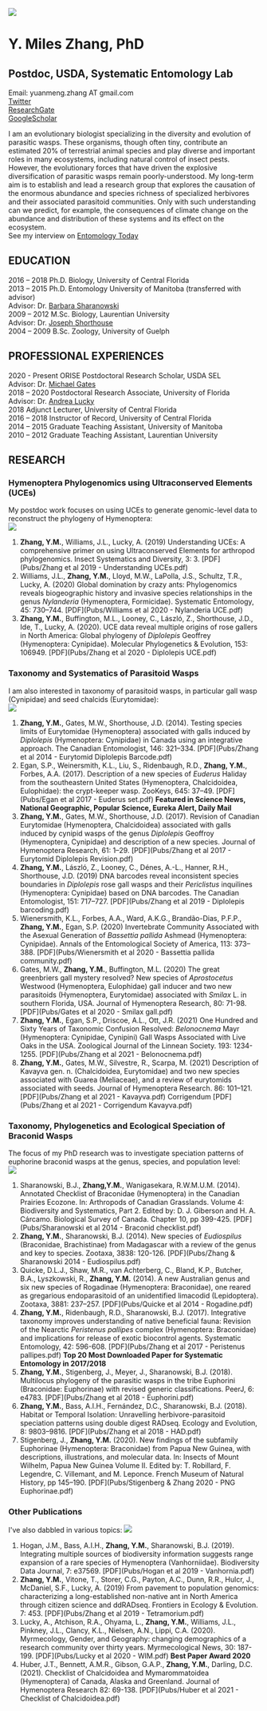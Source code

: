 ![](Photos/Miles_Photo.jpg)
# Y. Miles Zhang, PhD
## Postdoc, USDA, Systematic Entomology Lab
 Email: yuanmeng.zhang AT gmail.com<br>
[Twitter](https://twitter.com/ymilesz)<br>
[ResearchGate](https://www.researchgate.net/profile/Yuanmeng_Zhang)<br>
[GoogleScholar](https://scholar.google.com/citations?user=kUZTyoQAAAAJ&hl=en)<br>

I am an evolutionary biologist specializing in the diversity and evolution of parasitic wasps. These organisms, though often tiny, contribute an estimated 20% of terrestrial animal species and play diverse and important roles in many ecosystems, including natural control of insect pests. However, the evolutionary forces that have driven the explosive diversification of parasitic wasps remain poorly-understood. My long-term aim is to establish and lead a research group that explores the causation of the enormous abundance and species richness of specialized herbivores and their associated parasitoid communities. Only with such understanding can we predict, for example, the consequences of climate change on the abundance and distribution of these systems and its effect on the ecosystem. <br>
See my interview on [Entomology Today](https://entomologytoday.org/2020/12/21/entomologist-academic-probation-smithsonian-yuanmeng-miles-zhang-standout-early-career-professional/)<br>
## EDUCATION
2016 – 2018	Ph.D. Biology, University of Central Florida <br>
2013 – 2015	Ph.D. Entomology University of Manitoba (transferred with advisor) <br>
Advisor: Dr. [Barbara Sharanowski](https://sciences.ucf.edu/biology/sharanowski-lab/) <br>
2009 – 2012	M.Sc. Biology, Laurentian University <br>
Advisor: Dr. [Joseph Shorthouse](https://laurentian.ca/faculty/jshorthous) <br>
2004 – 2009	B.Sc. Zoology, University of Guelph

## PROFESSIONAL EXPERIENCES
2020 - Present ORISE Postdoctoral Research Scholar, USDA SEL <br>
Advisor: Dr. [Michael Gates](https://www.ars.usda.gov/people-locations/person/?person-id=36205) <br>
2018 – 2020	Postdoctoral Research Associate, University of Florida <br>
Advisor: Dr. [Andrea Lucky](http://www.andrealucky.com/) <br>
2018	Adjunct Lecturer, University of Central Florida <br>
2016 – 2018	Instructor of Record, University of Central Florida <br>
2014 – 2015	Graduate Teaching Assistant, University of Manitoba <br>
2010 – 2012	Graduate Teaching Assistant, Laurentian University <br>

## RESEARCH

### Hymenoptera Phylogenomics using Ultraconserved Elements (UCEs)
My postdoc work focuses on using UCEs to generate genomic-level data to reconstruct the phylogeny of Hymenoptera: <br>
![](Photos/UCE.jpg) <br>
1. **Zhang, Y.M.**, Williams, J.L., Lucky, A. (2019) Understanding UCEs: A comprehensive primer on using Ultraconserved Elements for arthropod phylogenomics. Insect Systematics and Diversity, 3: 3. [PDF](Pubs/Zhang et al 2019 - Understanding UCEs.pdf) <br>
2. Williams, J.L., **Zhang, Y.M.**, Lloyd, M.W., LaPolla, J.S., Schultz, T.R., Lucky, A. (2020) Global domination by crazy ants: Phylogenomics reveals biogeographic history and invasive species relationships in the genus _Nylanderia_ (Hymenoptera, Formicidae). Systematic Entomology, 45: 730–744. [PDF](Pubs/Williams et al 2020 - Nylanderia UCE.pdf) <br>
3. **Zhang, Y.M.**, Buffington, M.L., Looney, C., László, Z., Shorthouse, J.D., Ide, T., Lucky, A. (2020). UCE data reveal multiple origins of rose gallers in North America: Global phylogeny of _Diplolepis_ Geoffrey (Hymenoptera: Cynipidae). Molecular Phylogenetics & Evolution, 153: 106949. [PDF](Pubs/Zhang et al 2020 - Diplolepis UCE.pdf) <br> 

### Taxonomy and Systematics of Parasitoid Wasps
I am also interested in taxonomy of parasitoid wasps, in particular gall wasp (Cynipidae) and seed chalcids (Eurytomidae): <br>
![](Photos/Gall.jpg)<br>
1. **Zhang, Y.M.**, Gates, M.W., Shorthouse, J.D. (2014). Testing species limits of Eurytomidae (Hymenoptera) associated with galls induced by _Diplolepis_ (Hymenoptera: Cynipidae) in Canada using an integrative approach. The Canadian Entomologist, 146: 321–334. [PDF](Pubs/Zhang et al 2014 - Eurytomid Diplolepis Barcode.pdf) <br>
2. Egan, S.P., Weinersmith, K.L., Liu, S., Ridenbaugh, R.D., **Zhang, Y.M.**, Forbes, A.A. (2017). Description of a new species of _Euderus_ Haliday from the southeastern United States (Hymenoptera, Chalcidoidea, Eulophidae): the crypt-keeper wasp. ZooKeys, 645: 37–49. [PDF](Pubs/Egan et al 2017 - Euderus set.pdf) **Featured in Science News, National Geographic, Popular Science, Eureka Alert, Daily Mail** <br>
3. **Zhang, Y.M.**, Gates, M.W., Shorthouse, J.D. (2017). Revision of Canadian Eurytomidae (Hymenoptera, Chalcidoidea) associated with galls induced by cynipid wasps of the genus _Diplolepis_ Geoffroy (Hymenoptera, Cynipidae) and description of a new species. Journal of Hymenoptera Research, 61: 1–29. [PDF](Pubs/Zhang et al 2017 - Eurytomid Diplolepis Revision.pdf) <br>
4. **Zhang, Y.M.**, László, Z., Looney, C., Dénes, A.-L., Hanner, R.H., Shorthouse, J.D. (2019) DNA barcodes reveal inconsistent species boundaries in _Diplolepis_ rose gall wasps and their _Periclistus_ inquilines (Hymenoptera: Cynipidae) based on DNA barcodes. The Canadian Entomologist, 151: 717–727. [PDF](Pubs/Zhang et al 2019 - Diplolepis barcoding.pdf) <br>
5. Wienersmith, K.L., Forbes, A.A., Ward, A.K.G., Brandão-Dias, P.F.P., **Zhang, Y.M.**, Egan, S.P. (2020) Invertebrate Community Associated with the Asexual Generation of _Bassettia pallida_ Ashmead (Hymenoptera: Cynipidae). Annals of the Entomological Society of America, 113: 373–388. [PDF](Pubs/Wienersmith et al 2020 - Bassettia pallida community.pdf) <br>
6. Gates, M.W., **Zhang, Y.M.**, Buffington, M.L. (2020) The great greenbriers gall mystery resolved? New species of _Aprostocetus_ Westwood (Hymenoptera, Eulophidae) gall inducer and two new parasitoids (Hymenoptera, Eurytomidae) associated with _Smilax_ L. in southern Florida, USA. Journal of Hymenoptera Research, 80: 71-98. [PDF](Pubs/Gates et al 2020 - Smilax gall.pdf) <br>
7. **Zhang, Y.M.**, Egan, S.P., Driscoe, A.L., Ott, J.R. (2021) One Hundred and Sixty Years of Taxonomic Confusion Resolved: _Belonocnema_ Mayr (Hymenoptera: Cynipidae, Cynipini) Gall Wasps Associated with Live Oaks in the USA. Zoological Journal of the Linnean Society. 193: 1234-1255. [PDF](Pubs/Zhang et al 2021 - Belonocnema.pdf) <br>
8. **Zhang, Y.M.**, Gates, M.W., Silvestre, R., Scarpa, M. (2021) Description of Kavayva gen. n. (Chalcidoidea, Eurytomidae) and two new species associated with Guarea (Meliaceae), and a review of eurytomids associated with seeds. Journal of Hymenoptera Research. 86: 101–121. [PDF](Pubs/Zhang et al 2021 - Kavayva.pdf) Corrigendum [PDF](Pubs/Zhang et al 2021 - Corrigendum Kavayva.pdf) <br>

### Taxonomy, Phylogenetics and Ecological Speciation of Braconid Wasps
The focus of my PhD research was to investigate speciation patterns of  euphorine braconid wasps at the genus, species, and population level: <br>
![](Photos/Peristenus.jpg) <br>
1. Sharanowski, B.J., **Zhang,Y.M.**, Wanigasekara, R.W.M.U.M. (2014). Annotated Checklist of Braconidae (Hymenoptera) in the Canadian Prairies Ecozone. In: Arthropods of Canadian Grasslands. Volume 4: Biodiversity and Systematics, Part 2. Edited by: D. J. Giberson and H. A. Cárcamo. Biological Survey of Canada. Chapter 10, pp 399-425. [PDF](Pubs/Sharanowski et al 2014 - Braconid checklist.pdf) <br>
2. **Zhang, Y.M.**, Sharanowski, B.J. (2014). New species of _Eudiospilus_ (Braconidae, Brachistinae) from Madagascar with a review of the genus and key to species. Zootaxa, 3838: 120-126. [PDF](Pubs/Zhang & Sharanowski 2014 - Eudiospilus.pdf) <br>
3. Quicke, D.L.J., Shaw, M.R., van Achterberg, C., Bland, K.P., Butcher, B.A., Lyszkowski, R., **Zhang, Y.M.** (2014). A new Australian genus and six new species of Rogadinae (Hymenoptera: Braconidae), one reared as gregarious endoparasitoid of an unidentified limacodid (Lepidoptera). Zootaxa, 3881: 237–257. [PDF](Pubs/Quicke et al 2014 - Rogadine.pdf) <br>
4. **Zhang, Y.M.**, Ridenbaugh, R.D., Sharanowski, B.J. (2017). Integrative taxonomy improves understanding of native beneficial fauna: Revision of the Nearctic _Peristenus pallipes_ complex (Hymenoptera: Braconidae) and implications for release of exotic biocontrol agents. Systematic Entomology, 42: 596-608. [PDF](Pubs/Zhang et al 2017 - Peristenus pallipes.pdf) **Top 20 Most Downloaded Paper for Systematic Entomology in 2017/2018** <br>
5. **Zhang, Y.M.**, Stigenberg, J., Meyer, J., Sharanowski, B.J. (2018). Multilocus phylogeny of the parasitic wasps in the tribe Euphorini (Braconidae: Euphorinae) with revised generic classifications. PeerJ, 6: e4783. [PDF](Pubs/Zhang et al 2018 - Euphorini.pdf) <br>
6. **Zhang, Y.M.**, Bass, A.I.H., Fernández, D.C., Sharanowski, B.J. (2018). Habitat or Temporal Isolation: Unravelling herbivore-parasitoid speciation patterns using double digest RADseq. Ecology and Evolution, 8: 9803–9816. [PDF](Pubs/Zhang et al 2018 - HAD.pdf) <br>
7. Stigenberg, J., **Zhang, Y.M.** (2020). New findings of the subfamily Euphorinae (Hymenoptera: Braconidae) from Papua New Guinea, with descriptions, illustrations, and molecular data. In: Insects of Mount Wilhelm, Papua New Guinea Volume II. Edited by: T. Robillard, F. Legendre, C. Villemant, and M. Leponce. French Museum of Natural History, pp 145–190. [PDF](Pubs/Stigenberg & Zhang 2020 - PNG Euphorinae.pdf) <br>

### Other Publications
I've also dabbled in various topics:
![](Photos/WIM.jpg) <br>
1. Hogan, J.M., Bass, A.I.H., **Zhang, Y.M.**, Sharanowski, B.J. (2019). Integrating multiple sources of biodiversity information suggests range expansion of a rare species of Hymenoptera (Vanhorniidae). Biodiversity Data Journal, 7: e37569. [PDF](Pubs/Hogan et al 2019 - Vanhornia.pdf) <br>
2. **Zhang, Y.M.**, Vitone, T., Storer, C.G., Payton, A.C., Dunn, R.R., Hulcr, J., McDaniel, S.F., Lucky, A. (2019) From pavement to population genomics: characterizing a long-established non-native ant in North America through citizen science and ddRADseq. Frontiers in Ecology & Evolution. 7: 453. [PDF](Pubs/Zhang et al 2019 - Tetramorium.pdf) <br>
3. Lucky, A., Atchison, R.A., Ohyama, L., **Zhang, Y.M.**, Williams, J.L., Pinkney, J.L., Clancy, K.L., Nielsen, A.N., Lippi, C.A. (2020). Myrmecology, Gender, and Geography: changing demographics of a research community over thirty years. Myrmecological News, 30: 187-199. [PDF](Pubs/Lucky et al 2020 - WIM.pdf) **Best Paper Award 2020** <br>
4. Huber, J.T., Bennett, A.M.R., Gibson, G.A.P., **Zhang, Y.M.**, Darling, D.C. (2021). Checklist of Chalcidoidea and Mymarommatoidea (Hymenoptera) of Canada, Alaska and Greenland. Journal of Hymenoptera Research 82: 69-138. [PDF](Pubs/Huber et al 2021 - Checklist of Chalcidoidea.pdf)

